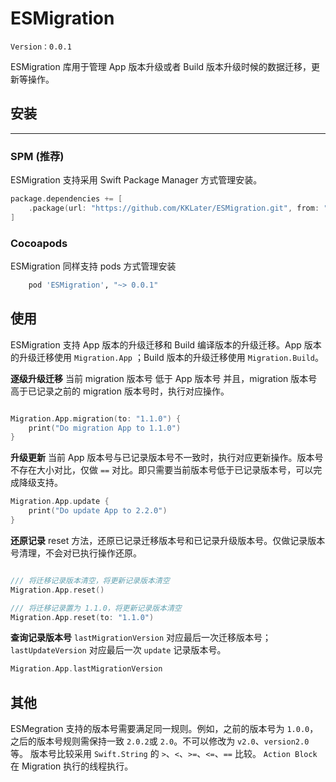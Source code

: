 # ESMigration

`Version：0.0.1`

ESMigration 库用于管理 App 版本升级或者 Build 版本升级时候的数据迁移，更新等操作。


## 安装

---

### SPM (推荐)

ESMigration 支持采用 Swift Package Manager 方式管理安装。

```swift
package.dependencies += [
    .package(url: "https://github.com/KKLater/ESMigration.git", from: "0.0.1"),
]
```

### Cocoapods

ESMigration 同样支持 pods 方式管理安装

```sh
    pod 'ESMigration', "~> 0.0.1"
```

## 使用

ESMigration 支持 App 版本的升级迁移和 Build 编译版本的升级迁移。App 版本的升级迁移使用 `Migration.App` ；Build 版本的升级迁移使用 `Migration.Build`。

**逐级升级迁移**
当前 migration 版本号 低于 App 版本号 并且，migration 版本号高于已记录之前的 migration 版本号时，执行对应操作。

```Swift

Migration.App.migration(to: "1.1.0") {
    print("Do migration App to 1.1.0")
}

```

**升级更新**
当前 App 版本号与已记录版本号不一致时，执行对应更新操作。版本号不存在大小对比，仅做 `==` 对比。即只需要当前版本号低于已记录版本号，可以完成降级支持。


```Swift
Migration.App.update {
    print("Do update App to 2.2.0")
}
```

**还原记录**
reset 方法，还原已记录迁移版本号和已记录升级版本号。仅做记录版本号清理，不会对已执行操作还原。

```Swift

/// 将迁移记录版本清空，将更新记录版本清空
Migration.App.reset()

/// 将迁移记录置为 1.1.0，将更新记录版本清空
Migration.App.reset(to: "1.1.0")
```

**查询记录版本号**
`lastMigrationVersion` 对应最后一次迁移版本号；
`lastUpdateVersion` 对应最后一次 `update` 记录版本号。

```Swift
Migration.App.lastMigrationVersion
```

## 其他

ESMegration 支持的版本号需要满足同一规则。例如，之前的版本号为 `1.0.0`，之后的版本号规则需保持一致 `2.0.2`或 `2.0`。不可以修改为  `v2.0`、`version2.0` 等。
版本号比较采用 `Swift.String` 的 `>`、`<`、`>=`、`<=`、`==` 比较。
`Action Block` 在 Migration 执行的线程执行。
